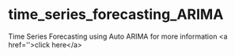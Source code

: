 # time_series_forecasting_ARIMA
Time Series Forecasting using Auto ARIMA for more information &lt;a href=''>click here&lt;/a>
